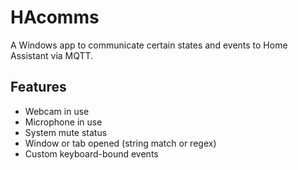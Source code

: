 # HAcomms
A Windows app to communicate certain states and events to Home Assistant via MQTT.

## Features
- Webcam in use
- Microphone in use
- System mute status
- Window or tab opened (string match or regex)
- Custom keyboard-bound events
